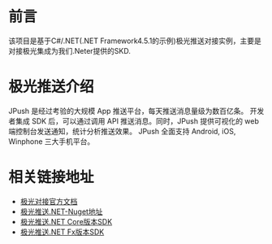 # 前言
  该项目是基于C#/.NET(.NET Framework4.5.1的示例)极光推送对接实例，主要是对接极光集成为我们.Neter提供的SKD.
 
 # 极光推送介绍
  JPush 是经过考验的大规模 App 推送平台，每天推送消息量级为数百亿条。 开发者集成 SDK 后，可以通过调用 API 推送消息。同时，JPush 提供可视化的 web 端控制台发送通知，统计分析推送效果。 JPush 全面支持 Android, iOS, Winphone 三大手机平台。

# 相关链接地址
* [极光对接官方文档](https://docs.jiguang.cn/jpush/server/push/rest_api_v3_push/)
* [极光推送.NET-Nuget地址](https://www.nuget.org/packages/Jiguang.JPush/)
* [极光推送.NET Core版本SDK](https://github.com/jpush/jpush-api-csharp-client)
* [极光推送.NET Fx版本SDK](https://github.com/jpush/jpush-api-csharp-client/tree/v1)

